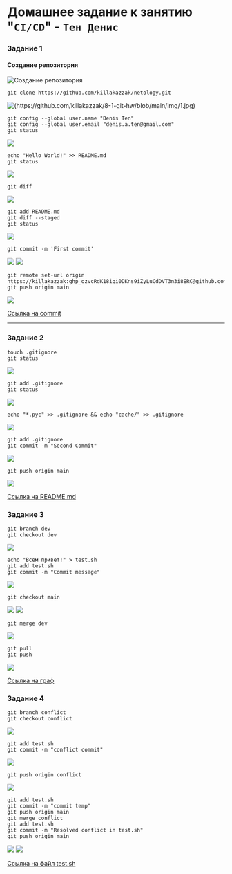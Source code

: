 # Домашнее задание к занятию "`CI/CD`" - `Тен Денис`

### Задание 1

#### Создание репозитория
![Создание репозитория](https://github.com/killakazzak/8-1-git-hw/blob/main/img/2024-02-28_16-32-21.jpg)

```
git clone https://github.com/killakazzak/netology.git
```
![(https://github.com/killakazzak/8-1-git-hw/blob/main/img/1.jpg)](https://github.com/killakazzak/8-1-git-hw/blob/main/img/1.png)
```
git config --global user.name "Denis Ten"
git config --global user.email "denis.a.ten@gmail.com"
git status
```
![](https://github.com/killakazzak/8-1-git-hw/blob/main/img/2.png)
```
echo "Hello World!" >> README.md
git status
```
![](https://github.com/killakazzak/8-1-git-hw/blob/main/img/3.png)
```
git diff
```
![](https://github.com/killakazzak/8-1-git-hw/blob/main/img/4.png)

```
git add README.md
git diff --staged
git status
```
![](https://github.com/killakazzak/8-1-git-hw/blob/main/img/6.png)
```
git commit -m 'First commit'
```
![](https://github.com/killakazzak/8-1-git-hw/blob/main/img/7.png)
![](https://github.com/killakazzak/8-1-git-hw/blob/main/img/8.png)
```
git remote set-url origin https://killakazzak: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@github.com/killakazzak/netology.git
git push origin main
```
![](https://github.com/killakazzak/8-1-git-hw/blob/main/img/9.png)

[Ссылка на commit](https://github.com/killakazzak/netology/commit/22f3d2506c1b15c3ab6f0682a188c405f8e54892)

---

### Задание 2

```
touch .gitignore
git status
```
![](https://github.com/killakazzak/8-1-git-hw/blob/main/img/21.png)
```
git add .gitignore
git status
```
![](https://github.com/killakazzak/8-1-git-hw/blob/main/img/22.png)
```
echo "*.pyc" >> .gitignore && echo "cache/" >> .gitignore
```
![](https://github.com/killakazzak/8-1-git-hw/blob/main/img/23.png)
```
git add .gitignore
git commit -m "Second Commit"
```
![](https://github.com/killakazzak/8-1-git-hw/blob/main/img/24.png)
```
git push origin main
```
![](https://github.com/killakazzak/8-1-git-hw/blob/main/img/25.png)

[Ссылка на README.md](https://github.com/killakazzak/netology/blob/0d2269d19d0a4587a9e5c471208812acfdc84ecc/README.md)

### Задание 3
```
git branch dev
git checkout dev
```
![](https://github.com/killakazzak/8-1-git-hw/blob/main/img/31.png)
```
echo "Всем привет!" > test.sh
git add test.sh
git commit -m "Commit message"
```
![](https://github.com/killakazzak/8-1-git-hw/blob/main/img/32.png)
```
git checkout main
```
![](https://github.com/killakazzak/8-1-git-hw/blob/main/img/33.png)
![](https://github.com/killakazzak/8-1-git-hw/blob/main/img/34.png)

```
git merge dev
```
![](https://github.com/killakazzak/8-1-git-hw/blob/main/img/35.png)
```
git pull
git push
```
![](https://github.com/killakazzak/8-1-git-hw/blob/main/img/36.png)

[Ссылка на граф](https://github.com/killakazzak/netology/network)
### Задание 4
```
git branch conflict
git checkout conflict
```
![](https://github.com/killakazzak/8-1-git-hw/blob/main/img/41.png)
```
git add test.sh
git commit -m "conflict commit"
```
![](https://github.com/killakazzak/8-1-git-hw/blob/main/img/42.png)
```
git push origin conflict
```
![](https://github.com/killakazzak/8-1-git-hw/blob/main/img/43.png)
```
git add test.sh
git commit -m "commit temp"
git push origin main
git merge conflict
git add test.sh
git commit -m "Resolved conflict in test.sh"
git push origin main
```
![](https://github.com/killakazzak/8-1-git-hw/blob/main/img/44.png)
![](https://github.com/killakazzak/8-1-git-hw/blob/main/img/45.png)

[Ссылка на файл test.sh](https://github.com/killakazzak/netology/blob/main/test.sh)




